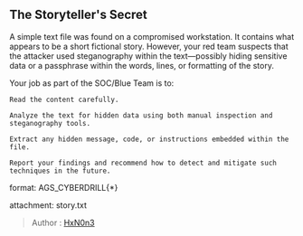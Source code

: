 ## The Storyteller's Secret

A simple text file was found on a compromised workstation. It contains what appears to be a short fictional story. However, your red team suspects that the attacker used steganography within the text—possibly hiding sensitive data or a passphrase within the words, lines, or formatting of the story.

Your job as part of the SOC/Blue Team is to:

    Read the content carefully.

    Analyze the text for hidden data using both manual inspection and steganography tools.

    Extract any hidden message, code, or instructions embedded within the file.

    Report your findings and recommend how to detect and mitigate such techniques in the future.


format: AGS_CYBERDRILL{*}

attachment: story.txt

> Author : [HxN0n3](https://www.linkedin.com/in/hxn0n3/)
